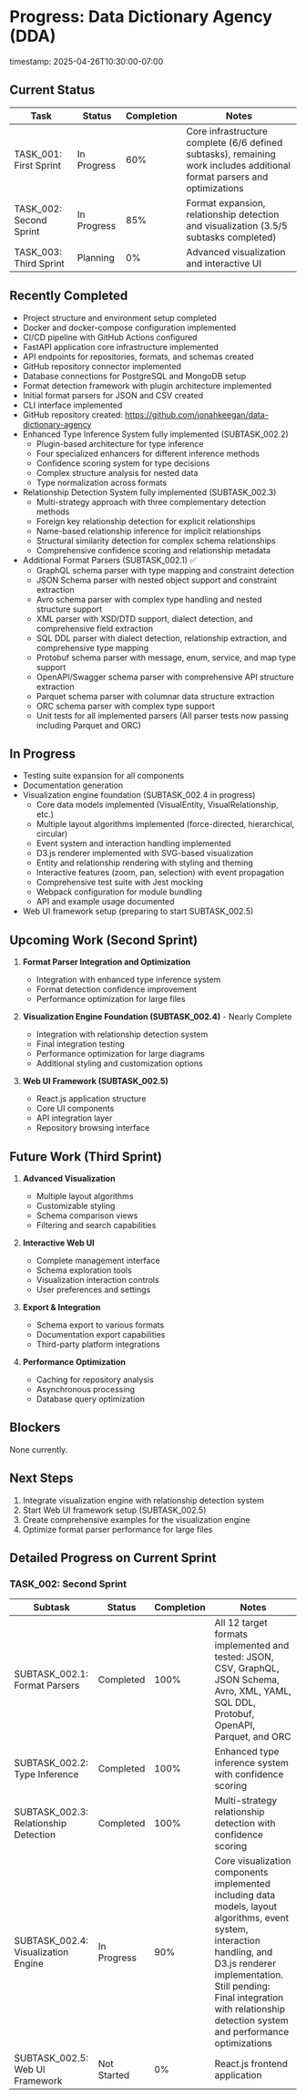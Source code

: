 # Progress: Data Dictionary Agency (DDA)
timestamp: 2025-04-26T10:30:00-07:00

## Current Status

| Task                   | Status      | Completion | Notes                                      |
|------------------------|-------------|------------|-------------------------------------------|
| TASK_001: First Sprint | In Progress | 60%        | Core infrastructure complete (6/6 defined subtasks), remaining work includes additional format parsers and optimizations |
| TASK_002: Second Sprint | In Progress | 85%        | Format expansion, relationship detection and visualization (3.5/5 subtasks completed) |
| TASK_003: Third Sprint | Planning    | 0%         | Advanced visualization and interactive UI |

## Recently Completed

- Project structure and environment setup completed
- Docker and docker-compose configuration implemented
- CI/CD pipeline with GitHub Actions configured
- FastAPI application core infrastructure implemented
- API endpoints for repositories, formats, and schemas created
- GitHub repository connector implemented
- Database connections for PostgreSQL and MongoDB setup
- Format detection framework with plugin architecture implemented
- Initial format parsers for JSON and CSV created
- CLI interface implemented
- GitHub repository created: https://github.com/jonahkeegan/data-dictionary-agency
- Enhanced Type Inference System fully implemented (SUBTASK_002.2)
  - Plugin-based architecture for type inference
  - Four specialized enhancers for different inference methods
  - Confidence scoring system for type decisions
  - Complex structure analysis for nested data
  - Type normalization across formats
- Relationship Detection System fully implemented (SUBTASK_002.3)
  - Multi-strategy approach with three complementary detection methods
  - Foreign key relationship detection for explicit relationships
  - Name-based relationship inference for implicit relationships
  - Structural similarity detection for complex schema relationships
  - Comprehensive confidence scoring and relationship metadata
- Additional Format Parsers (SUBTASK_002.1) ✅
  - GraphQL schema parser with type mapping and constraint detection
  - JSON Schema parser with nested object support and constraint extraction
  - Avro schema parser with complex type handling and nested structure support
  - XML parser with XSD/DTD support, dialect detection, and comprehensive field extraction
  - SQL DDL parser with dialect detection, relationship extraction, and comprehensive type mapping
  - Protobuf schema parser with message, enum, service, and map type support
  - OpenAPI/Swagger schema parser with comprehensive API structure extraction
  - Parquet schema parser with columnar data structure extraction
  - ORC schema parser with complex type support
  - Unit tests for all implemented parsers (All parser tests now passing including Parquet and ORC)

## In Progress

- Testing suite expansion for all components
- Documentation generation
- Visualization engine foundation (SUBTASK_002.4 in progress)
  - Core data models implemented (VisualEntity, VisualRelationship, etc.)
  - Multiple layout algorithms implemented (force-directed, hierarchical, circular)
  - Event system and interaction handling implemented
  - D3.js renderer implemented with SVG-based visualization
  - Entity and relationship rendering with styling and theming
  - Interactive features (zoom, pan, selection) with event propagation
  - Comprehensive test suite with Jest mocking
  - Webpack configuration for module bundling
  - API and example usage documented
- Web UI framework setup (preparing to start SUBTASK_002.5)

## Upcoming Work (Second Sprint)

1. **Format Parser Integration and Optimization**
   - Integration with enhanced type inference system
   - Format detection confidence improvement
   - Performance optimization for large files

2. **Visualization Engine Foundation (SUBTASK_002.4)** - Nearly Complete
   - Integration with relationship detection system
   - Final integration testing
   - Performance optimization for large diagrams
   - Additional styling and customization options

3. **Web UI Framework (SUBTASK_002.5)**
   - React.js application structure
   - Core UI components
   - API integration layer
   - Repository browsing interface

## Future Work (Third Sprint)

1. **Advanced Visualization**
   - Multiple layout algorithms
   - Customizable styling
   - Schema comparison views
   - Filtering and search capabilities

2. **Interactive Web UI**
   - Complete management interface
   - Schema exploration tools
   - Visualization interaction controls
   - User preferences and settings

3. **Export & Integration**
   - Schema export to various formats
   - Documentation export capabilities
   - Third-party platform integrations

4. **Performance Optimization**
   - Caching for repository analysis
   - Asynchronous processing
   - Database query optimization

## Blockers

None currently.

## Next Steps

1. Integrate visualization engine with relationship detection system
2. Start Web UI framework setup (SUBTASK_002.5)
3. Create comprehensive examples for the visualization engine
4. Optimize format parser performance for large files

## Detailed Progress on Current Sprint

### TASK_002: Second Sprint

| Subtask                        | Status      | Completion | Notes                                      |
|--------------------------------|-------------|------------|-------------------------------------------|
| SUBTASK_002.1: Format Parsers  | Completed   | 100%       | All 12 target formats implemented and tested: JSON, CSV, GraphQL, JSON Schema, Avro, XML, YAML, SQL DDL, Protobuf, OpenAPI, Parquet, and ORC |
| SUBTASK_002.2: Type Inference  | Completed   | 100%       | Enhanced type inference system with confidence scoring |
| SUBTASK_002.3: Relationship Detection | Completed | 100% | Multi-strategy relationship detection with confidence scoring |
| SUBTASK_002.4: Visualization Engine | In Progress | 90% | Core visualization components implemented including data models, layout algorithms, event system, interaction handling, and D3.js renderer implementation. Still pending: Final integration with relationship detection system and performance optimizations |
| SUBTASK_002.5: Web UI Framework | Not Started | 0% | React.js frontend application |
